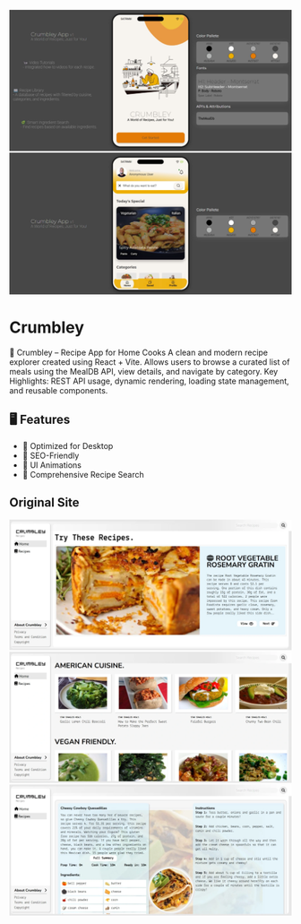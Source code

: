 ![Crumbley](https://github.com/timk-dev/Crumbley/blob/main/Screenshot_19-4-2025_194029_crumbley.vercel.app.jpeg?raw=true)
![Crumbley](https://github.com/timk-dev/Crumbley/blob/main/Screenshot_19-4-2025_194317_crumbley.vercel.app.jpeg?raw=true)
# Crumbley

🥘 Crumbley – Recipe App for Home Cooks
A clean and modern recipe explorer created using React + Vite. Allows users to browse a curated list of meals using the MealDB API, view details, and navigate by category.
Key Highlights: REST API usage, dynamic rendering, loading state management, and reusable components.

## :desktop_computer: Features
  * :electric_plug: Optimized for Desktop
  * :electric_plug: SEO-Friendly
  * :electric_plug: UI Animations
  * :electric_plug: Comprehensive Recipe Search

## Original Site 
![Crumbley](https://github.com/timk-dev/Crumbley/blob/main/crumbsite1.webp?raw=true)
![Crumbley](https://github.com/timk-dev/Crumbley/blob/main/crumbsite2.webp?raw=true)
![Crumbley](https://github.com/timk-dev/Crumbley/blob/main/crumbsite3.webp?raw=true)
